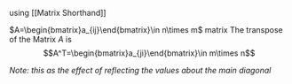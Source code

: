 using [[Matrix Shorthand]]

$A=\begin{bmatrix}a_{ij}\end{bmatrix}\in n\times m$ matrix
The transpose of the Matrix $A$ is $$A^T=\begin{bmatrix}a_{ji}\end{bmatrix}\in m\times n$$

*Note: this as the effect of reflecting the values about the main diagonal*